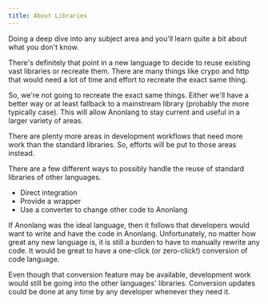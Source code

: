 ```yaml
---
title: About Libraries
---
```

Doing a deep dive into any subject area and you'll learn quite a bit about what you don't know.

There's definitely that point in a new language to decide to reuse existing vast libraries or recreate them. There are many things like crypo and http that would need a lot of time and effort to recreate the exact same thing.

So, we're not going to recreate the exact same things. Either we'll have a better way or at least fallback to a mainstream library (probably the more typically case). This will allow Anonlang to stay current and useful in a larger variety of areas.

There are plenty more areas in development workflows that need more work than the standard libraries. So, efforts will be put to those areas instead.

There are a few different ways to possibly handle the reuse of standard libraries of other languages.
- Direct integration
- Provide a wrapper
- Use a converter to change other code to Anonlang

If Anonlang was the ideal language, then it follows that developers would want to write and have the code in Anonlang. Unfortunately, no matter how great any new language is, it is still a burden to have to manually rewrite any code. It would be great to have a one-click (or zero-click!) conversion of code language.

Even though that conversion feature may be available, development work would still be going into the other languages' libraries. Conversion updates could be done at any time by any developer whenever they need it.
